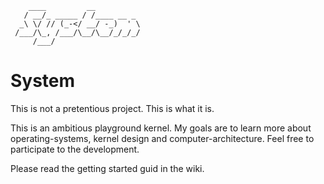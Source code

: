 ```
    ____         __          
   / __/_ _____ / /____ __ _ 
  _\ \/ // (_-</ __/ -_)  ' \
 /___/\_, /___/\__/\__/_/_/_/
     /___/                   
```

# System

This is not a pretentious project. This is what it is.

This is an ambitious playground kernel. My goals are to learn more about operating-systems, kernel design and computer-architecture.
Feel free to participate to the development. 

Please read the getting started guid in the wiki.


